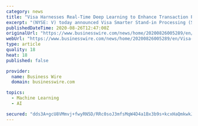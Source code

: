 ```yaml
---
category: news
title: "Visa Harnesses Real-Time Deep Learning to Enhance Transaction Processing"
excerpt: "(NYSE: V) today announced Visa Smarter Stand-in Processing (Smarter STIP), a new capability that uses real-time artificial intelligence (AI) to help financial institutions manage transaction authorizations when service disruptions occur."
publishedDateTime: 2020-08-26T12:47:00Z
originalUrl: "https://www.businesswire.com/news/home/20200826005289/en/Visa-Harnesses-Real-Time-Deep-Learning-Enhance-Transaction"
webUrl: "https://www.businesswire.com/news/home/20200826005289/en/Visa-Harnesses-Real-Time-Deep-Learning-Enhance-Transaction"
type: article
quality: 18
heat: 18
published: false

provider:
  name: Business Wire
  domain: businesswire.com

topics:
  - Machine Learning
  - AI

secured: "dds3A+gcU8VMmvj+fwyRN5D/RRc0soJ3mfsMqW4D4a1Bx3b9s+kcxHaQmkwkJLt5AIGIxU9ScK/Ci/sITbIyMwMr1QEpMfKJ5krui8iAg8TWek2Cr9eImDLirAOIP/5h4KNrurA1+G5FFVmLK4MrZ5Gq/xAciYVwfgggupQwAYPEjJ0NN6Tz8e7rThCflYamICuRN3fy37Lk9VJ0fez3K7c6SwB1piGFUXirsuL6E72smo6O3MsswgkE1vdInlrx1nuuisH1fEnZZjkRMusAWomc7RQNZA3oZmxVBsD0cfO2LuahMNouzuGyMpD7+80LjdHjWW6/bAmY5o0gjoYHR+hMvRd4c2JxiZME/VGSHIw=;Iq/8c9EVaJwVTMaONZ2RKw=="
---
```


